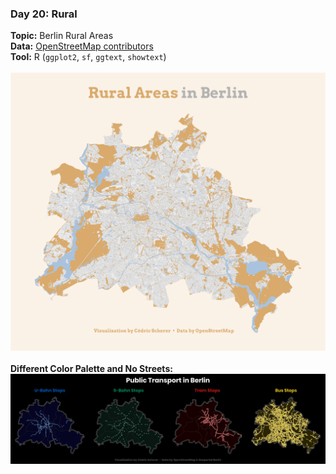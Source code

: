 ### Day 20: Rural
**Topic:** Berlin Rural Areas
<br>
**Data:** [OpenStreetMap contributors](https://www.openstreetmap.org/)
<br>
**Tool:** R (`ggplot2`, `sf`, `ggtext`, `showtext`)
<br><br>
![./Day20_Rural/Rural_BerlinRuralAreas.png](https://raw.githubusercontent.com/Z3tt/30DayMapChallenge/master/Day20_Rural/Rural_BerlinRuralAreas.png)
<br><br>
**Different Color Palette and No Streets:**
<br>
![./Day09_Yellow/BlueRedGreenYellow_BerlinPublicTransport.png](https://raw.githubusercontent.com/Z3tt/30DayMapChallenge/master/Day09_Yellow/BlueRedGreenYellow_BerlinPublicTransport.png)
